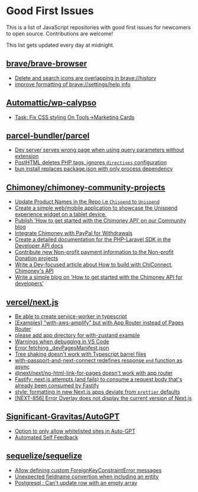 # Good First Issues

This is a list of JavaScript repositories with good first issues for newcomers to open source. Contributions are welcome!

This list gets updated every day at midnight.

## [brave/brave-browser](https://github.com/brave/brave-browser)

- [Delete and search icons are overlapping in brave://history](https://github.com/brave/brave-browser/issues/32399)
- [improve formatting of brave://settings/help info](https://github.com/brave/brave-browser/issues/2560)

## [Automattic/wp-calypso](https://github.com/Automattic/wp-calypso)

- [Task: Fix CSS styling On Tools->Marketing Cards](https://github.com/Automattic/wp-calypso/issues/68761)

## [parcel-bundler/parcel](https://github.com/parcel-bundler/parcel)

- [Dev server serves wrong page when using query parameters without extension](https://github.com/parcel-bundler/parcel/issues/9211)
- [PostHTML deletes PHP tags, ignores `directives` configuration](https://github.com/parcel-bundler/parcel/issues/8053)
- [bun install replaces package.json with only process dependency](https://github.com/parcel-bundler/parcel/issues/9302)

## [Chimoney/chimoney-community-projects](https://github.com/Chimoney/chimoney-community-projects)

- [Update Product Names in the Repo i.e `Chispend` to `Unispend` ](https://github.com/Chimoney/chimoney-community-projects/issues/267)
- [Create a  simple web/mobile application to showcase the Unispend experience widget on a tablet device.](https://github.com/Chimoney/chimoney-community-projects/issues/6)
- [Publish 'How to get started with the Chimoney API' on our Community blog](https://github.com/Chimoney/chimoney-community-projects/issues/137)
- [Integrate Chimoney with PayPal for Withdrawals](https://github.com/Chimoney/chimoney-community-projects/issues/115)
- [Create a detailed documentation for the PHP-Laravel SDK in the Developer API docs](https://github.com/Chimoney/chimoney-community-projects/issues/95)
- [Contribute new Non-profit payment information to the Non-profit Donation projects](https://github.com/Chimoney/chimoney-community-projects/issues/18)
- [Write a Dev-focused article about How to build with ChiConnect, Chimoney's API](https://github.com/Chimoney/chimoney-community-projects/issues/17)
- [Write a simple  blog on 'How to get started with the Chimoney API for developers'](https://github.com/Chimoney/chimoney-community-projects/issues/88)

## [vercel/next.js](https://github.com/vercel/next.js)

- [Be able to create service-worker in typescript](https://github.com/vercel/next.js/issues/33863)
- [[Examples] "with-aws-amplify" but with App Router instead of Pages Router](https://github.com/vercel/next.js/issues/57127)
- [please add app directory for with-zustand example](https://github.com/vercel/next.js/issues/52858)
- [Warnings when debugging in VS Code](https://github.com/vercel/next.js/issues/24349)
- [Error fetching _devPagesManifest.json](https://github.com/vercel/next.js/issues/17274)
- [Tree shaking doesn't work with Typescript barrel files](https://github.com/vercel/next.js/issues/12557)
- [with-passport-and-next-connect redefines response `end` function as async](https://github.com/vercel/next.js/issues/51628)
- [@next/next/no-html-link-for-pages doesn't work with app router](https://github.com/vercel/next.js/issues/51742)
- [Fastify: next.js attempts (and fails) to consume a request body that's already been consumed by Fastify](https://github.com/vercel/next.js/issues/24894)
- [style: formatting in new Next.js apps deviate from `prettier` defaults](https://github.com/vercel/next.js/issues/54402)
- [[NEXT-856] Error Overlay does not display the current version of Next.js](https://github.com/vercel/next.js/issues/47124)

## [Significant-Gravitas/AutoGPT](https://github.com/Significant-Gravitas/AutoGPT)

- [Option to only allow whitelisted sites in Auto-GPT](https://github.com/Significant-Gravitas/AutoGPT/issues/5289)
- [Automated Self Feedback](https://github.com/Significant-Gravitas/AutoGPT/issues/4220)

## [sequelize/sequelize](https://github.com/sequelize/sequelize)

- [Allow defining custom ForeignKeyConstraintError messages](https://github.com/sequelize/sequelize/issues/7826)
- [Unexpected fieldname convertion when including an entity](https://github.com/sequelize/sequelize/issues/11669)
- [Postgresql : Can't update row with an empty array](https://github.com/sequelize/sequelize/issues/11748)

